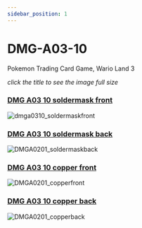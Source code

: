```yaml
---
sidebar_position: 1
---
```


# DMG-A03-10

Pokemon Trading Card Game, Wario Land 3

*click the title to see the image full size*

### [DMG A03 10 soldermask front](https://raw.githubusercontent.com/nataliethenerd/boardscans/refs/heads/main/DMG-A03-10/dmga0310_frontsoldermask.png)
![dmga0310_soldermaskfront](https://raw.githubusercontent.com/nataliethenerd/boardscans/refs/heads/main/DMG-A03-10/dmga0310_frontsoldermask.png)


### [DMG A03 10 soldermask back](https://raw.githubusercontent.com/nataliethenerd/boardscans/refs/heads/main/DMG-A03-10/dmga0310_backsoldermask.png)
![DMGA0201_soldermaskback](https://raw.githubusercontent.com/nataliethenerd/boardscans/refs/heads/main/DMG-A03-10/dmga0310_backsoldermask.png)


### [DMG A03 10 copper front](https://raw.githubusercontent.com/nataliethenerd/boardscans/refs/heads/main/DMG-A03-10/dmga0310_frontcopper.png)
![DMGA0201_copperfront](https://raw.githubusercontent.com/nataliethenerd/boardscans/refs/heads/main/DMG-A03-10/dmga0310_frontcopper.png)

### [DMG A03 10 copper back](https://raw.githubusercontent.com/nataliethenerd/boardscans/refs/heads/main/DMG-A03-10/dmga0310_backcopper.png)
![DMGA0201_copperback](https://raw.githubusercontent.com/nataliethenerd/boardscans/refs/heads/main/DMG-A03-10/dmga0310_backcopper.png)

